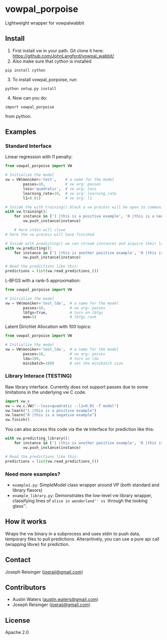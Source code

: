 # vowpal_porpoise

Lightweight wrapper for vowpalwabbit

## Install

1. First install vw in your path. Git clone it here: https://github.com/JohnLangford/vowpal_wabbit/
2. Also make sure that cython is installed
```
pip install cython
```
3. To install vowpal_porpoise, run:
```
python setup.py install
```
4. Now can you do:
```
import vowpal_porpoise
```
from python.

## Examples

### Standard Interface

Linear regression with l1 penalty:
```python
from vowpal_porpoise import VW

# Initialize the model
vw = VW(moniker='test',    # a name for the model
        passes=10,         # vw arg: passes
        loss='quadratic',  # vw arg: loss
        learning_rate=10,  # vw arg: learning_rate
        l1=0.01)           # vw arg: l1

# Inside the with training() block a vw process will be open to communication
with vw.training():
    for instance in ['1 |this is a positive example', '0 |this is a negative example']:
        vw.push_instance(instance)

    # here stdin will close
# here the vw process will have finished

# Inside with predicting() we can stream instances and acquire their labels
with vw.predicting():
    for instance in ['1 |this is another positive example', '0 |this is another negative example']:
        vw.push_instance(instance)

# Read the predictions like this:
predictions = list(vw.read_predictions_())
```

L-BFGS with a rank-5 approximation:
```python
from vowpal_porpoise import VW

# Initialize the model
vw = VW(moniker='test_lda',  # a name for the model
        passes=10,           # vw arg: passes
        lbfgs=True,          # turn on lbfgs
        mem=5)               # lbfgs rank
```

Latent Dirichlet Allocation with 100 topics:
```python
from vowpal_porpoise import VW

# Initialize the model
vw = VW(moniker='test_lda',  # a name for the model
        passes=10,           # vw arg: passes
        lda=100,             # turn on lda
        minibatch=100)       # set the minibatch size
```



### Library Interace (TESTING)

Raw library interface. Currently does not support passes due to some limitations in the underlying vw C code.
```python
import vw_c
vw = vw_c.VW("--loss=quadratic --l1=0.01 -f model")
vw.learn("1 |this is a positive example")
vw.learn("0 |this is a negative example")
vw.finish()
```

You can also access this code via the ```VW``` interface for prediction like this:
```python
with vw.predicting_library():
    for instance in ['1 |this is another positive example', '0 |this is another negative example']:
        vw.push_instance(instance)

# Read the predictions like this:
predictions = list(vw.read_predictions_())
```

### Need more examples?

* ```example1.py```: SimpleModel class wrapper around VP (both standard and library flavors)
* ```example_library.py```: Demonstrates the low-level vw library wrapper, classifying lines of ``alice in wonderland'' vs ``through the looking glass''.

## How it works

Wraps the vw binary in a subprocess and uses stdin to push data, temporary files to pull predictions. Alterantively, you can use a pure api call (wrapping libvw) for prediction.


## Contact

Joseph Reisinger (joeraii@gmail.com)

## Contributors

* Austin Waters (austin.waters@gmail.com)
* Joseph Reisinger (joeraii@gmail.com)

## License

Apache 2.0
